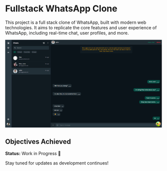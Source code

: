 # Fullstack WhatsApp Clone

This project is a full stack clone of WhatsApp, built with modern web technologies. It aims to replicate the core features and user experience of WhatsApp, including real-time chat, user profiles, and more.

![alt text](image.png)

## Objectives Achieved

**Status:** Work in Progress 🚧

Stay tuned for updates as development continues!